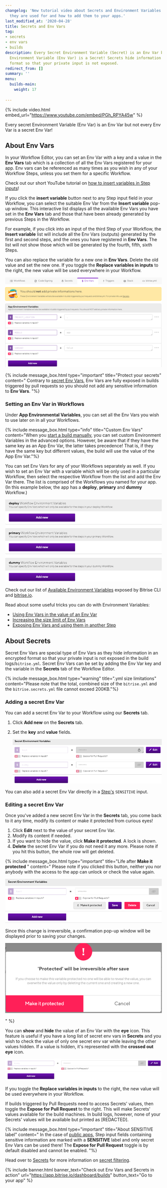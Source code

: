 ```yaml
---
changelog: 'New tutorial video about Secrets and Environment Variables: learn what
  they are used for and how to add them to your apps.'
last_modified_at: '2020-04-28'
title: Secrets and Env Vars
tag:
- secrets
- env vars
- builds
description: Every Secret Environment Variable (Secret) is an Env Var but not every
  Environment Variable (Env Var) is a Secret! Secrets hide information in an encrypted
  format so that your private input is not exposed.
redirect_from: []
summary: ''
menu:
  builds-main:
    weight: 17

---
```

{% include video.html embed_url="https://www.youtube.com/embed/PGh_RPYA45w" %}

Every secret Environment Variable (Env Var) is an Env Var but not every Env Var is a secret Env Var!

## About Env Vars

In your Workflow Editor, you can set an Env Var with a key and a value in the **Env Vars** tab which is a collection of all the Env Vars registered for your app. Env vars can be referenced as many times as you wish in any of your Workflow Steps, unless you set them for a specific Workflow.

Check out our short YouTube tutorial on [how to insert variables in Step inputs](https://youtu.be/atuP_1KN41Q)!

If you click the **insert variable** button next to any Step input field in your Workflow, you can select the suitable Env Var from the **Insert variable** pop-up window. This interactive list displays all the available Env Vars you have set in the **Env Vars** tab and those that have been already generated by previous Steps in the Workflow.

For example, if you click into an input of the third Step of your Workflow, the **Insert variable** list will include all the Env Vars (outputs) generated by the first and second steps, and the ones you have registered in **Env Vars**. The list will not show those which will be generated by the fourth, fifth, sixth Steps.

You can also replace the variable for a new one in **Env Vars**. Delete the old value and set the new one. If you toggle the **Replace variables in inputs** to the right, the new value will be used everywhere in your Workflow.

![{{ page.title }}](/img/env-vars.png)

{% include message_box.html type="important" title="Protect your secrets" content=" Contrary to [secret Env Vars](/builds/env-vars-secret-env-vars/#about-secrets), Env Vars are fully exposed in builds triggered by pull requests so you should not add any sensitive information to **Env Vars**. "%}

### Setting an Env Var in Workflows

Under **App Environmental Variables**, you can set all the Env Vars you wish to use later on in all your Workflows.

{% include message_box.html type="info" title="Custom Env Vars" content="When you [start a build manually](), you can set custom Environment Variables in the advanced options. However, be aware that if they have the same key as an App Env Var, the latter takes precedence! That is, if they have the same key but different values, the build will use the value of the App Env Var."%}

You can set Env Vars for any of your Workflows separately as well. If you wish to set an Env Var with a variable which will be only used in a particular Workflow, then select the respective Workflow from the list and add the Env Var there. The list is comprised of the Workflows you named for your app. (In this example below, the app has a **deploy**, **primary** and **dummy** Workflow.)

![{{ page.title }}](/img/env-var-workflows.png)

Check out our list of [Available Environment Variables](/builds/available-environment-variables/) exposed by Bitrise CLI and [bitrise.io](https://www.bitrise.io).

Read about some useful tricks you can do with Environment Variables:

* [Using Env Vars in the value of an Env Var](/tips-and-tricks/embedding-env-vars/)
* [Increasing the size limit of Env Vars](https://devcenter.bitrise.io/tips-and-tricks/increasing-the-size-limit-of-env-vars/)
* [Exposing Env Vars and using them in another Step](/tips-and-tricks/expose-environment-variable/)

## About Secrets

Secret Env Vars are special type of Env Vars as they hide information in an encrypted format so that your private input is not exposed in the build logs/`bitrise.yml`. Secret Env Vars can be set by adding the Env Var key and the variable in the **Secrets** tab of the Workflow Editor.

{% include message_box.html type="warning" title=".yml size limitations" content="Please note that the total, combined size of the `bitrise.yml` and the  `bitrise.secrets.yml` file cannot exceed 200KB."%}

### Adding a secret Env Var

You can add a secret Env Var to your Workflow using our **Secrets** tab.

1. Click **Add new** on the **Secrets** tab.
2. Set the **key** and **value** fields.

   ![{{ page.title }}](/img/secrets-dummy.png)

You can also add a secret Env Var directly in a [Step's](/builds/sensitive-input-field/#set-a-sensitive-input-in-a-step) `SENSITIVE` input.

### Editing a secret Env Var

Once you've added a new secret Env Var in the **Secrets** tab, you come back to it any time, modify its content or make it protected from curious eyes!

1. Click **Edit** next to the value of  your secret Env Var.
2. Modify its content if needed.
3. If you want to hide the value, click **Make it protected**. A lock is shown.
4. **Delete** the secret Env Var if you do not need it any more. Please note if you hit this button, the whole row will get deleted.

{% include message_box.html type="important" title="Life after **Make it protected** " content=" Please note if you clicked this button, neither you nor anybody with the access to the app can unlock or check the value again.

![](/img/test-key-make-it-protected.png)

Since this change is irreversible, a confirmation pop-up window will be displayed prior to saving your changes.

![](/img/protected.png)

" %}

You can **show** and **hide** the value of an Env Var with the **eye** icon. This feature is useful if you have a long list of secret env vars in **Secrets** and you wish to check the value of only one secret env var while leaving the other values hidden. If a value is hidden, it's represented with the **crossed out eye** icon.

![{{ page.title }}](/img/eye-icon.png)

If you toggle the **Replace variables in inputs** to the right, the new value will be used everywhere in your Workflow.

If builds triggered by Pull Requests need to access Secrets' values, then toggle the **Expose for Pull Request** to the right. This will make Secrets' values available for the build machines. In build logs, however, none of your Secrets' values will be available but printed as \[REDACTED\].

{% include message_box.html type="important" title="About SENSITIVE label" content=" In the case of [public apps](/adding-a-new-app/public-apps/), Step input fields containing sensitive information are marked with a **SENSITIVE** label and only secret Env Vars can be used there! The **Expose for Pull Request** toggle is by default disabled and cannot be enabled. "%}

Head over to [Secrets](/bitrise-cli/secrets/) for more information on [secret filtering](/bitrise-cli/secrets/#secret-filtering-with-bitrise-cli).

{% include banner.html banner_text="Check out Env Vars and Secrets in action" url="https://app.bitrise.io/dashboard/builds" button_text="Go to your app" %}